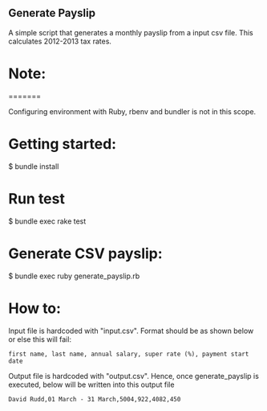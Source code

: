 Generate Payslip
----------------

A simple script that generates a monthly payslip
from a input csv file. This calculates 2012-2013
tax rates.

# Note:
=======

Configuring environment with Ruby, rbenv and bundler is not
in this scope.

Getting started:
=================
$ bundle install

Run test
========
$ bundle exec rake test

Generate CSV payslip:
======================
$ bundle exec ruby generate_payslip.rb

How to:
=======
Input file is hardcoded with "input.csv". Format should be as shown below or else
this will fail:

```
first name, last name, annual salary, super rate (%), payment start date
```

Output file is hardcoded with "output.csv". Hence, once generate_payslip is
executed, below will be written into this output file

```
David Rudd,01 March - 31 March,5004,922,4082,450
```
